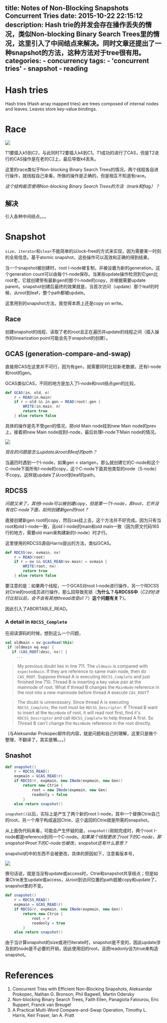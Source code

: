 title: Notes of Non-Blocking Snapshots Concurrent Tries
date: 2015-10-22 22:15:12
description: Hash trie的并发会存在操作丢失的情况，类似Non-blocking Binary Search Trees里的情况，这里引入了中间结点来解决。同时文章还提出了一种snapshot的方法，这种方法对于tree很有用。
categories:
    - concurrency
tags:
		- 'concurrent tries'
    - snapshot
    - reading
---

# Hash tries

Hash tries (Hash array mapped tries) are trees composed of internal nodes and leaves. Leaves store key-value bindings.

# Race

![](media/15307208257387/ctrie_conflict.png)

T1要插入k5到C2，与此同时T2要插入k4到C1。T1成功的进行了CAS，但是T2进行的CAS操作是在老的C2上，最后导致k4丢失。

这里的race类似于Non-blocking Binary Search Trees的情况，两个线程各自进行操作，就线程自己来看，所做的操作是正确的，但是相互不知道有race。

*这个结构能否使用Non-blocking Binary Search Trees的方法（mark和flag）？*

## 解决

引入各种中间结点。。。

# Snapshot

`size`、`iterator`和`clear`不能简单的以lock-free的方式来实现，因为需要某一时刻的全局信息。基于atomic snapshot，这些操作可以高效和正确的得到结果。

当一个snapshot被创建时，root I-node被复制，并被设置为新的generation。这个generation count可以由每个I-node保存。当某些update操作检测到它gen比root老，它就创建带有最新gen的那个I-node的copy，并根据需要update parent。snapshot创建后最终的效果就是，当首次访问（update）那个leaf的时候，从root到leaf，整个path都被update。

这里用到的snapshot方法，我觉得本质上还是copy on write。

## Race

创建snapshot的线程、读取了老的root且正在遍历并update的线程之间（插入操作的linearization point可能会先于snapshot的创建）。

## GCAS (generation-compare-and-swap)

直接用CAS在这里并不可行，因为有gen，就需要同时比较新老数据，还有I-node和root的gen。

GCAS类似CAS，不同的地方是加入了I-node和root结点gen的比较。

```scala
def GCAS(in, old, n)
	r = READ(in.main)
	if r = old && in.gen = READ(root).gen {
		WRITE(in.main. n)
		return true
	} else return false
```

具体的操作是先不管gen的情况，把old Main node挂到new Main node的prev上，接着把new Main node挂到I-node，最后处理I-node下Main node的情况。

![](media/15307208257387/ctrie_gcas.png)

*现在的问题是怎么update从root到leaf的path？*

当遍历时遇到一个I-node，如果gen < startgen，那么就创建它的C-node和这个C-node下面所有I-node的copy，这个C-node下面其他类型的node（S-node）不copy。这样就update了从root到leaf的path。

## RDCSS

*问题又来了，其他I-node可以被创建copy，但是第一个I-node，即root，它并没有在C-node下面，如何创建新gen的root？*

直接创建新gen root的copy，然后cas挂上去，这个方法并不好完成。因为只有当root和old I-node一致，且old I-node的main和old main一致（因为原文代码165行的地方，需要old main来构建新的I-node）时才行。

这里使用的RDCSS源自Harris提出的方法，类似GCAS。

```scala
def RDCSS(ov, ovmain, nv)
	r = READ(root)
	if r = ov && GCAS_READ(ov.main) = ovmain {
		WRITE(root, nv)
		return true
	} else return false
```

要注意的是：如果两个线程，一个GCAS对root I-node进行操作，另一个RDCSS对Ctrie的root成员进行操作，那么回导致死锁（**为什么？与RDCSS中**（*C2的if进行比较以后，会不会有其他thread改变o1？*）**这个问题有关？**)。

因此引入了ABORTABLE_READ。

### A detail in `RDCSS_Complete`

在阅读源码的时候，想到这么一个问题，

```scala
val oldmain = ov.gcasRead(this)
 if (oldmain eq exp) {
   if (CAS_ROOT(desc, nv)) {
     ...
```

> My previous doubt lies in line 711. The `oldmain` is compared with `expectedmain`. If they are reference to same main node, then do `CAS_ROOT`.
Suppose thread A is executing `RDCSS_Complete` and just finished line 710. Thread B is inserting a key value pair at the mainnode of root. What if thread B changes the `MainNode` reference in the root into a new mainnode before thread A execute `CAS_ROOT`?

> The doubt is unnecessary. Since thread A is executing `RDCSS_Complete`, the root must be `RDCSS_Descriptor`. If Thread B want to insert at the `MainNode` of root, it will read root first, find it's `RDCSS_Descriptor` and call `RDCSS_Complete` to help thread A first. So Thread B can't change the `MainNode` reference in the root directly.

（与Aleksandar Prokopec邮件的内容，就是问题和自己的理解，这里只是做个整理，不翻译了，其实是懒。。。）

## Snashot

```scala
def snapshot()
	r = RDCSS_READ()
	expmain = GCAS_READ(r)
	if RDCSS(r, expmain, new INode(expmain, new Gen))
		return new Ctrie {
			root = new INode(expmain, new Gen)
			readonly = false
		}
	else return snapshot()
```

`snapshot()`以后，实际上是产生了两个新的root I-node，其中一个替换Ctrie自己的root，另一个用于构成返回Ctrie，这个返回的Ctrie就是所需的snapshot。

从上面伪代码来看，可能会产生怀疑的是，`snapshot()`刚刚完成时，两个root I-node都是reference到同一个C-node。*如果某个线程更改了root下的C-node，那snapshot中root下的C-node也被改，snapshot还有什么意思？*

snapshot的中的东西不会被更改，具体的原因如下，注意看版本号，

![](media/15307208257387/ctrie_snapshot.png)

换句话说，就是当没有update或access时，Ctrie和snapshot共享结点；但是如果Ctrie发生update或access，从root到访问位置的path就被copy和update了，snapshot里的不变。

```scala
def snapshot()
	r = RDCSS_READ()
	expmain = GCAS_READ(r)
	if RDCSS(r, expmain, new INode(expmain, new Gen))
		return new Ctrie {
			root = r
			readonly = true
		}
	else return snapshot()
```

由于当计算snapshot的size或进行iterate时，snapshot是不变的，因此update涉及到的node是不必要的开销，因此使用旧的root，且把readonly设为true来构造snapshot。

# References

1. Concurrent Tries with Efficient Non-Blocking Snapshots, Aleksandar Prokopec, Nathan G. Bronson, Phil Bagwell, Martin Odersky
2. Non-blocking Binary Search Trees, Faith Ellen, Panagiota Fatourou, Eric Ruppert, Franck van Breugel
3. A Practical Multi-Word Compare-and-Swap Operation, Timothy L. Harris, Keir Fraser, Ian A. Pratt
